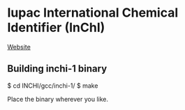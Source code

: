 # Iupac International Chemical Identifier (InChI)

[Website](http://www.inchi-trust.org/)

## Building inchi-1 binary

$ cd INCHI/gcc/inchi-1/
$ make

Place the binary wherever you like.